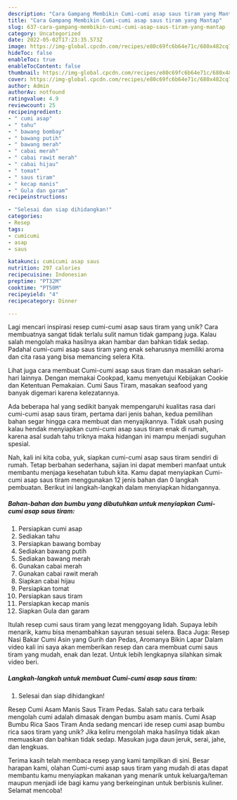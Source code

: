 ```yaml
---
description: "Cara Gampang Membikin Cumi-cumi asap saus tiram yang Mantap"
title: "Cara Gampang Membikin Cumi-cumi asap saus tiram yang Mantap"
slug: 637-cara-gampang-membikin-cumi-cumi-asap-saus-tiram-yang-mantap
category: Uncategorized
date: 2022-05-02T17:23:35.573Z
image: https://img-global.cpcdn.com/recipes/e80c69fc6b64e71c/680x482cq70/cumi-cumi-asap-saus-tiram-foto-resep-utama.jpg
hideToc: false
enableToc: true
enableTocContent: false
thumbnail: https://img-global.cpcdn.com/recipes/e80c69fc6b64e71c/680x482cq70/cumi-cumi-asap-saus-tiram-foto-resep-utama.jpg
cover: https://img-global.cpcdn.com/recipes/e80c69fc6b64e71c/680x482cq70/cumi-cumi-asap-saus-tiram-foto-resep-utama.jpg
author: Admin
authorAv: notfound
ratingvalue: 4.9
reviewcount: 25
recipeingredient:
- " cumi asap"
- " tahu"
- " bawang bombay"
- " bawang putih"
- " bawang merah"
- " cabai merah"
- " cabai rawit merah"
- " cabai hijau"
- " tomat"
- " saus tiram"
- " kecap manis"
- " Gula dan garam"
recipeinstructions:

- "Selesai dan siap dihidangkan!"
categories:
- Resep
tags:
- cumicumi
- asap
- saus

katakunci: cumicumi asap saus 
nutrition: 297 calories
recipecuisine: Indonesian
preptime: "PT32M"
cooktime: "PT50M"
recipeyield: "4"
recipecategory: Dinner

---
```





Lagi mencari inspirasi resep cumi-cumi asap saus tiram yang unik? Cara membuatnya sangat tidak terlalu sulit namun tidak gampang juga. Kalau salah mengolah maka hasilnya akan hambar dan bahkan tidak sedap. Padahal cumi-cumi asap saus tiram yang enak seharusnya memiliki aroma dan cita rasa yang bisa memancing selera Kita.





Lihat juga cara membuat Cumi-cumi asap saus tiram dan masakan sehari-hari lainnya. Dengan memakai Cookpad, kamu menyetujui Kebijakan Cookie dan Ketentuan Pemakaian. Cumi Saus Tiram, masakan seafood yang banyak digemari karena kelezatannya.

Ada beberapa hal yang sedikit banyak mempengaruhi kualitas rasa dari cumi-cumi asap saus tiram, pertama dari jenis bahan, kedua pemilihan bahan segar hingga cara membuat dan menyajikannya. Tidak usah pusing kalau hendak menyiapkan cumi-cumi asap saus tiram enak di rumah, karena asal sudah tahu triknya maka hidangan ini mampu menjadi suguhan spesial.






Nah, kali ini kita coba, yuk, siapkan cumi-cumi asap saus tiram sendiri di rumah. Tetap berbahan sederhana, sajian ini dapat memberi manfaat untuk membantu menjaga kesehatan tubuh kita. Kamu dapat menyiapkan Cumi-cumi asap saus tiram menggunakan 12 jenis bahan dan 0 langkah pembuatan. Berikut ini langkah-langkah dalam menyiapkan hidangannya.

<!--inarticleads1-->

##### Bahan-bahan dan bumbu yang dibutuhkan untuk menyiapkan Cumi-cumi asap saus tiram:

1. Persiapkan  cumi asap
1. Sediakan  tahu
1. Persiapkan  bawang bombay
1. Sediakan  bawang putih
1. Sediakan  bawang merah
1. Gunakan  cabai merah
1. Gunakan  cabai rawit merah
1. Siapkan  cabai hijau
1. Persiapkan  tomat
1. Persiapkan  saus tiram
1. Persiapkan  kecap manis
1. Siapkan  Gula dan garam


Itulah resep cumi saus tiram yang lezat menggoyang lidah. Supaya lebih menarik, kamu bisa menambahkan sayuran sesuai selera. Baca Juga: Resep Nasi Bakar Cumi Asin yang Gurih dan Pedas, Aromanya Bikin Lapar Dalam video kali ini saya akan memberikan resep dan cara membuat cumi saus tiram yang mudah, enak dan lezat. Untuk lebih lengkapnya silahkan simak video beri. 

<!--inarticleads2-->

##### Langkah-langkah untuk membuat Cumi-cumi asap saus tiram:


1. Selesai dan siap dihidangkan!

Resep Cumi Asam Manis Saus Tiram Pedas. Salah satu cara terbaik mengolah cumi adalah dimasak dengan bumbu asam manis. Cumi Asap Bumbu Rica Saos Tiram Anda sedang mencari ide resep cumi asap bumbu rica saos tiram yang unik? Jika keliru mengolah maka hasilnya tidak akan memuaskan dan bahkan tidak sedap. Masukan juga daun jeruk, serai, jahe, dan lengkuas. 

Terima kasih telah membaca resep yang kami tampilkan di sini. Besar harapan kami, olahan Cumi-cumi asap saus tiram yang mudah di atas dapat membantu kamu menyiapkan makanan yang menarik untuk keluarga/teman maupun menjadi ide bagi kamu yang berkeinginan untuk berbisnis kuliner. Selamat mencoba!
